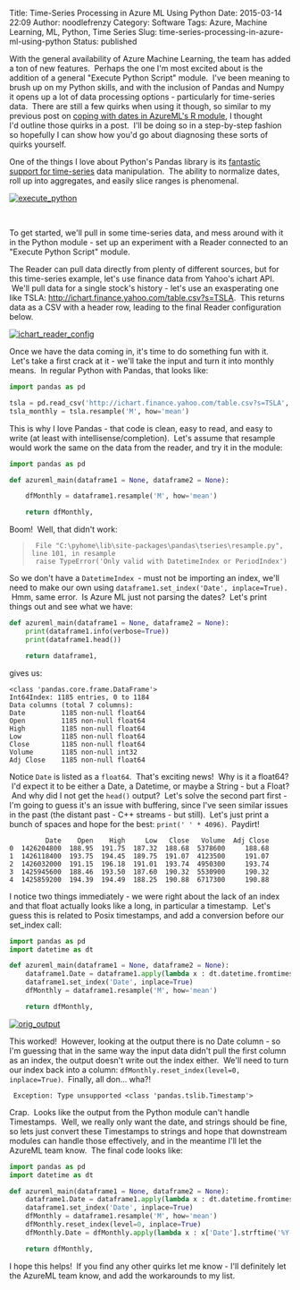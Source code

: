 Title: Time-Series Processing in Azure ML Using Python
Date: 2015-03-14 22:09
Author: noodlefrenzy
Category: Software
Tags: Azure, Machine Learning, ML, Python, Time Series
Slug: time-series-processing-in-azure-ml-using-python
Status: published

With the general availability of Azure Machine Learning, the team has
added a ton of new features.  Perhaps the one I'm most excited about is
the addition of a general "Execute Python Script" module.  I've been
meaning to brush up on my Python skills, and with the inclusion of
Pandas and Numpy it opens up a lot of data processing options -
particularly for time-series data.  There are still a few quirks when
using it though, so similar to my previous post on [coping with dates in
AzureML's R
module](http://www.mikelanzetta.com/2015/01/data-cleaning-with-azureml-and-r-dates/), I
thought I'd outline those quirks in a post.  I'll be doing so in a
step-by-step fashion so hopefully I can show how you'd go about
diagnosing these sorts of quirks yourself.

One of the things I love about Python's Pandas library is its [fantastic
support for
time-series](http://pandas.pydata.org/pandas-docs/stable/timeseries.html)
data manipulation.  The ability to normalize dates, roll up into
aggregates, and easily slice ranges is phenomenal.

[![execute\_python](http://www.mikelanzetta.com/wp-content/uploads/2015/03/execute_python-300x145.png)](http://www.mikelanzetta.com/wp-content/uploads/2015/03/execute_python.png)

 

To get started, we'll pull in some time-series data, and mess around
with it in the Python module - set up an experiment with a Reader
connected to an "Execute Python Script" module.

The Reader can pull data directly from plenty of different sources, but
for this time-series example, let's use finance data from Yahoo's ichart
API.  We'll pull data for a single stock's history - let's use an
exasperating one like
TSLA: http://ichart.finance.yahoo.com/table.csv?s=TSLA.  This returns
data as a CSV with a header row, leading to the final Reader
configuration
below.

[![ichart\_reader\_config](http://www.mikelanzetta.com/wp-content/uploads/2015/03/ichart_reader_config-300x210.png)](http://www.mikelanzetta.com/wp-content/uploads/2015/03/ichart_reader_config.png)

Once we have the data coming in, it's time to do something fun with it.
 Let's take a first crack at it - we'll take the input and turn it into
monthly means.  In regular Python with Pandas, that looks like:

```python
import pandas as pd

tsla = pd.read_csv('http://ichart.finance.yahoo.com/table.csv?s=TSLA', index_col=0, parse_dates=True)
tsla_monthly = tsla.resample('M', how='mean')
```

This is why I love Pandas - that code is clean, easy to read, and easy
to write (at least with intellisense/completion).  Let's assume that
resample would work the same on the data from the reader, and try it in
the module:

```python
import pandas as pd

def azureml_main(dataframe1 = None, dataframe2 = None):

    dfMonthly = dataframe1.resample('M', how='mean')

    return dfMonthly,
```

Boom!  Well, that didn't work:

> ` File "C:\pyhome\lib\site-packages\pandas\tseries\resample.py", line 101, in resample`\
>  ` raise TypeError('Only valid with DatetimeIndex or PeriodIndex')`

So we don't have a `DatetimeIndex `- must not be importing an index,
we'll need to make our own
using `dataframe1.set_index('Date', inplace=True).`  Hmm, same error.
 Is Azure ML just not parsing the dates?  Let's print things out and see
what we have:

```python
def azureml_main(dataframe1 = None, dataframe2 = None):
    print(dataframe1.info(verbose=True))
    print(dataframe1.head())

    return dataframe1,
```

gives us:

```
<class 'pandas.core.frame.DataFrame'>
Int64Index: 1185 entries, 0 to 1184
Data columns (total 7 columns):
Date         1185 non-null float64
Open         1185 non-null float64
High         1185 non-null float64
Low          1185 non-null float64
Close        1185 non-null float64
Volume       1185 non-null int32
Adj Close    1185 non-null float64
```

Notice `Date` is listed as a `float64`.  That's exciting news!  Why is
it a float64?  I'd expect it to be either a Date, a Datetime, or maybe a
String - but a Float?  And why did I not get the `head()` output?  Let's
solve the second part first - I'm going to guess it's an issue with
buffering, since I've seen similar issues in the past (the distant
past - C++ streams - but still).  Let's just print a bunch of spaces and
hope for the best: `print(' ' * 4096)`.  Paydirt!

```
         Date    Open    High     Low   Close   Volume  Adj Close
0  1426204800  188.95  191.75  187.32  188.68  5378600     188.68
1  1426118400  193.75  194.45  189.75  191.07  4123500     191.07
2  1426032000  191.15  196.18  191.01  193.74  4950300     193.74
3  1425945600  188.46  193.50  187.60  190.32  5530900     190.32
4  1425859200  194.39  194.49  188.25  190.88  6717300     190.88
```

I notice two things immediately - we were right about the lack of an
index and that float actually looks like a long, in particular a
timestamp.  Let's guess this is related to Posix timestamps, and add a
conversion before our set\_index call:

```python
import pandas as pd
import datetime as dt

def azureml_main(dataframe1 = None, dataframe2 = None):
    dataframe1.Date = dataframe1.apply(lambda x : dt.datetime.fromtimestamp(x['Date']), axis=1)
    dataframe1.set_index('Date', inplace=True)
    dfMonthly = dataframe1.resample('M', how='mean')

    return dfMonthly,
```

[![orig\_output](http://www.mikelanzetta.com/wp-content/uploads/2015/03/orig_output-300x117.png)](http://www.mikelanzetta.com/wp-content/uploads/2015/03/orig_output.png) 

This worked!  However, looking at the output there is no Date column - so I'm
guessing that in the same way the input data didn't pull the first
column as an index, the output doesn't write out the index either.
 We'll need to turn our index back into a
column: `dfMonthly.reset_index(level=0, inplace=True)`.  Finally, all
don... wha?!

` Exception: Type unsupported <class 'pandas.tslib.Timestamp'>`

Crap.  Looks like the output from the Python module can't handle
Timestamps.  Well, we really only want the date, and strings should be
fine, so lets just convert these Timestamps to strings and hope that
downstream modules can handle those effectively, and in the meantime
I'll let the AzureML team know.  The final code looks like:

```python
import pandas as pd
import datetime as dt

def azureml_main(dataframe1 = None, dataframe2 = None):
    dataframe1.Date = dataframe1.apply(lambda x : dt.datetime.fromtimestamp(x['Date']), axis=1)
    dataframe1.set_index('Date', inplace=True)
    dfMonthly = dataframe1.resample('M', how='mean')
    dfMonthly.reset_index(level=0, inplace=True)
    dfMonthly.Date = dfMonthly.apply(lambda x : x['Date'].strftime('%Y-%m-%d'), axis=1)

    return dfMonthly,
```

I hope this helps!  If you find any other quirks let me know - I'll
definitely let the AzureML team know, and add the workarounds to my
list.

